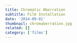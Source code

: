 ```yaml
---
title: Chromatic Aberration
subtitle: Film Installation
date: '2014-09-01'
thumbnail: chromaberration.jpg
related: []
category: ['films']
---
```

